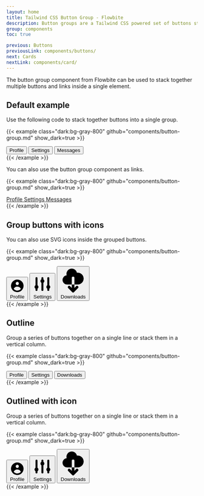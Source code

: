 ```yaml
---
layout: home
title: Tailwind CSS Button Group - Flowbite
description: Button groups are a Tailwind CSS powered set of buttons sticked together in a horizontal line
group: components
toc: true

previous: Buttons
previousLink: components/buttons/
next: Cards
nextLink: components/card/
---
```


The button group component from Flowbite can be used to stack together multiple buttons and links inside a single element.

## Default example

Use the following code to stack together buttons into a single group.

{{< example class="dark:bg-gray-800" github="components/button-group.md" show_dark=true >}}
<div class="inline-flex rounded-md shadow-sm" role="group">
  <button type="button" class="py-2 px-4 text-sm font-medium text-gray-900 bg-white rounded-l-lg border border-gray-200 hover:bg-gray-100 hover:text-blue-700 focus:z-10 focus:ring-2 focus:ring-blue-700 focus:text-blue-700 dark:bg-gray-700 dark:border-gray-600 dark:text-white dark:hover:text-white dark:hover:bg-gray-600 dark:focus:ring-blue-500 dark:focus:text-white">
    Profile
  </button>
  <button type="button" class="py-2 px-4 text-sm font-medium text-gray-900 bg-white border-t border-b border-gray-200 hover:bg-gray-100 hover:text-blue-700 focus:z-10 focus:ring-2 focus:ring-blue-700 focus:text-blue-700 dark:bg-gray-700 dark:border-gray-600 dark:text-white dark:hover:text-white dark:hover:bg-gray-600 dark:focus:ring-blue-500 dark:focus:text-white">
    Settings
  </button>
  <button type="button" class="py-2 px-4 text-sm font-medium text-gray-900 bg-white rounded-r-md border border-gray-200 hover:bg-gray-100 hover:text-blue-700 focus:z-10 focus:ring-2 focus:ring-blue-700 focus:text-blue-700 dark:bg-gray-700 dark:border-gray-600 dark:text-white dark:hover:text-white dark:hover:bg-gray-600 dark:focus:ring-blue-500 dark:focus:text-white">
    Messages
  </button>
</div>
{{< /example >}}

You can also use the button group component as links.

{{< example class="dark:bg-gray-800" github="components/button-group.md" show_dark=true >}}
<div class="inline-flex rounded-md shadow-sm">
  <a href="#" aria-current="page" class="py-2 px-4 text-sm font-medium text-blue-700 bg-white rounded-l-lg border border-gray-200 hover:bg-gray-100 focus:z-10 focus:ring-2 focus:ring-blue-700 focus:text-blue-700 dark:bg-gray-700 dark:border-gray-600 dark:text-white dark:hover:text-white dark:hover:bg-gray-600 dark:focus:ring-blue-500 dark:focus:text-white">
    Profile
  </a>
  <a href="#" class="py-2 px-4 text-sm font-medium text-gray-900 bg-white border-t border-b border-gray-200 hover:bg-gray-100 hover:text-blue-700 focus:z-10 focus:ring-2 focus:ring-blue-700 focus:text-blue-700 dark:bg-gray-700 dark:border-gray-600 dark:text-white dark:hover:text-white dark:hover:bg-gray-600 dark:focus:ring-blue-500 dark:focus:text-white">
    Settings
  </a>
  <a href="#" class="py-2 px-4 text-sm font-medium text-gray-900 bg-white rounded-r-md border border-gray-200 hover:bg-gray-100 hover:text-blue-700 focus:z-10 focus:ring-2 focus:ring-blue-700 focus:text-blue-700 dark:bg-gray-700 dark:border-gray-600 dark:text-white dark:hover:text-white dark:hover:bg-gray-600 dark:focus:ring-blue-500 dark:focus:text-white">
    Messages
  </a>
</div>
{{< /example >}}

## Group buttons with icons

You can also use SVG icons inside the grouped buttons.

{{< example class="dark:bg-gray-800" github="components/button-group.md" show_dark=true >}}
<div class="inline-flex rounded-md shadow-sm" role="group">
  <button type="button" class="inline-flex items-center py-2 px-4 text-sm font-medium text-gray-900 bg-white rounded-l-lg border border-gray-200 hover:bg-gray-100 hover:text-blue-700 focus:z-10 focus:ring-2 focus:ring-blue-700 focus:text-blue-700 dark:bg-gray-700 dark:border-gray-600 dark:text-white dark:hover:text-white dark:hover:bg-gray-600 dark:focus:ring-blue-500 dark:focus:text-white">
    <svg class="mr-2 w-4 h-4 fill-current" fill="currentColor" viewBox="0 0 20 20" xmlns="http://www.w3.org/2000/svg"><path fill-rule="evenodd" d="M18 10a8 8 0 11-16 0 8 8 0 0116 0zm-6-3a2 2 0 11-4 0 2 2 0 014 0zm-2 4a5 5 0 00-4.546 2.916A5.986 5.986 0 0010 16a5.986 5.986 0 004.546-2.084A5 5 0 0010 11z" clip-rule="evenodd"></path></svg>
    Profile
  </button>
  <button type="button" class="inline-flex items-center py-2 px-4 text-sm font-medium text-gray-900 bg-white border-t border-b border-gray-200 hover:bg-gray-100 hover:text-blue-700 focus:z-10 focus:ring-2 focus:ring-blue-700 focus:text-blue-700 dark:bg-gray-700 dark:border-gray-600 dark:text-white dark:hover:text-white dark:hover:bg-gray-600 dark:focus:ring-blue-500 dark:focus:text-white">
    <svg class="mr-2 w-4 h-4 fill-current" fill="currentColor" viewBox="0 0 20 20" xmlns="http://www.w3.org/2000/svg"><path d="M5 4a1 1 0 00-2 0v7.268a2 2 0 000 3.464V16a1 1 0 102 0v-1.268a2 2 0 000-3.464V4zM11 4a1 1 0 10-2 0v1.268a2 2 0 000 3.464V16a1 1 0 102 0V8.732a2 2 0 000-3.464V4zM16 3a1 1 0 011 1v7.268a2 2 0 010 3.464V16a1 1 0 11-2 0v-1.268a2 2 0 010-3.464V4a1 1 0 011-1z"></path></svg>
    Settings
  </button>
  <button type="button" class="inline-flex items-center py-2 px-4 text-sm font-medium text-gray-900 bg-white rounded-r-md border border-gray-200 hover:bg-gray-100 hover:text-blue-700 focus:z-10 focus:ring-2 focus:ring-blue-700 focus:text-blue-700 dark:bg-gray-700 dark:border-gray-600 dark:text-white dark:hover:text-white dark:hover:bg-gray-600 dark:focus:ring-blue-500 dark:focus:text-white">
    <svg class="mr-2 w-4 h-4 fill-current" fill="currentColor" viewBox="0 0 20 20" xmlns="http://www.w3.org/2000/svg"><path fill-rule="evenodd" d="M2 9.5A3.5 3.5 0 005.5 13H9v2.586l-1.293-1.293a1 1 0 00-1.414 1.414l3 3a1 1 0 001.414 0l3-3a1 1 0 00-1.414-1.414L11 15.586V13h2.5a4.5 4.5 0 10-.616-8.958 4.002 4.002 0 10-7.753 1.977A3.5 3.5 0 002 9.5zm9 3.5H9V8a1 1 0 012 0v5z" clip-rule="evenodd"></path></svg>
    Downloads
  </button>
</div>
{{< /example >}}

## Outline

Group a series of buttons together on a single line or stack them in a vertical column.

{{< example class="dark:bg-gray-800" github="components/button-group.md" show_dark=true >}}
<div class="inline-flex rounded-md shadow-sm" role="group">
  <button type="button" class="py-2 px-4 text-sm font-medium text-gray-900 bg-transparent rounded-l-lg border border-gray-900 hover:bg-gray-900 hover:text-white focus:z-10 focus:ring-2 focus:ring-gray-500 focus:bg-gray-900 focus:text-white dark:border-white dark:text-white dark:hover:text-white dark:hover:bg-gray-700 dark:focus:bg-gray-700">
    Profile
  </button>
  <button type="button" class="py-2 px-4 text-sm font-medium text-gray-900 bg-transparent border-t border-b border-gray-900 hover:bg-gray-900 hover:text-white focus:z-10 focus:ring-2 focus:ring-gray-500 focus:bg-gray-900 focus:text-white dark:border-white dark:text-white dark:hover:text-white dark:hover:bg-gray-700 dark:focus:bg-gray-700">
    Settings
  </button>
  <button type="button" class="py-2 px-4 text-sm font-medium text-gray-900 bg-transparent rounded-r-md border border-gray-900 hover:bg-gray-900 hover:text-white focus:z-10 focus:ring-2 focus:ring-gray-500 focus:bg-gray-900 focus:text-white dark:border-white dark:text-white dark:hover:text-white dark:hover:bg-gray-700 dark:focus:bg-gray-700">
    Downloads
  </button>
</div>
{{< /example >}}

## Outlined with icon

Group a series of buttons together on a single line or stack them in a vertical column.

{{< example class="dark:bg-gray-800" github="components/button-group.md" show_dark=true >}}
<div class="inline-flex rounded-md shadow-sm" role="group">
  <button type="button" class="inline-flex items-center py-2 px-4 text-sm font-medium text-gray-900 bg-transparent rounded-l-lg border border-gray-900 hover:bg-gray-900 hover:text-white focus:z-10 focus:ring-2 focus:ring-gray-500 focus:bg-gray-900 focus:text-white dark:border-white dark:text-white dark:hover:text-white dark:hover:bg-gray-700 dark:focus:bg-gray-700">
    <svg class="mr-2 w-4 h-4 fill-current" fill="currentColor" viewBox="0 0 20 20" xmlns="http://www.w3.org/2000/svg"><path fill-rule="evenodd" d="M18 10a8 8 0 11-16 0 8 8 0 0116 0zm-6-3a2 2 0 11-4 0 2 2 0 014 0zm-2 4a5 5 0 00-4.546 2.916A5.986 5.986 0 0010 16a5.986 5.986 0 004.546-2.084A5 5 0 0010 11z" clip-rule="evenodd"></path></svg>
    Profile
  </button>
  <button type="button" class="inline-flex items-center py-2 px-4 text-sm font-medium text-gray-900 bg-transparent border-t border-b border-gray-900 hover:bg-gray-900 hover:text-white focus:z-10 focus:ring-2 focus:ring-gray-500 focus:bg-gray-900 focus:text-white dark:border-white dark:text-white dark:hover:text-white dark:hover:bg-gray-700 dark:focus:bg-gray-700">
    <svg class="mr-2 w-4 h-4 fill-current" fill="currentColor" viewBox="0 0 20 20" xmlns="http://www.w3.org/2000/svg"><path d="M5 4a1 1 0 00-2 0v7.268a2 2 0 000 3.464V16a1 1 0 102 0v-1.268a2 2 0 000-3.464V4zM11 4a1 1 0 10-2 0v1.268a2 2 0 000 3.464V16a1 1 0 102 0V8.732a2 2 0 000-3.464V4zM16 3a1 1 0 011 1v7.268a2 2 0 010 3.464V16a1 1 0 11-2 0v-1.268a2 2 0 010-3.464V4a1 1 0 011-1z"></path></svg>
    Settings
  </button>
  <button type="button" class="inline-flex items-center py-2 px-4 text-sm font-medium text-gray-900 bg-transparent rounded-r-md border border-gray-900 hover:bg-gray-900 hover:text-white focus:z-10 focus:ring-2 focus:ring-gray-500 focus:bg-gray-900 focus:text-white dark:border-white dark:text-white dark:hover:text-white dark:hover:bg-gray-700 dark:focus:bg-gray-700">
    <svg class="mr-2 w-4 h-4 fill-current" fill="currentColor" viewBox="0 0 20 20" xmlns="http://www.w3.org/2000/svg"><path fill-rule="evenodd" d="M2 9.5A3.5 3.5 0 005.5 13H9v2.586l-1.293-1.293a1 1 0 00-1.414 1.414l3 3a1 1 0 001.414 0l3-3a1 1 0 00-1.414-1.414L11 15.586V13h2.5a4.5 4.5 0 10-.616-8.958 4.002 4.002 0 10-7.753 1.977A3.5 3.5 0 002 9.5zm9 3.5H9V8a1 1 0 012 0v5z" clip-rule="evenodd"></path></svg>
    Downloads
  </button>
</div>
{{< /example >}}
